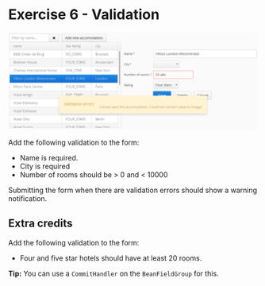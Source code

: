# Exercise 6 - Validation

![screenshot](exercise.png)

Add the following validation to the form:
* Name is required.
* City is required
* Number of rooms should be > 0 and < 10000

Submitting the form when there are validation errors should show a warning notification.

## Extra credits
Add the following validation to the form:
* Four and five star hotels should have at least 20 rooms.

**Tip:** You can use a `CommitHandler` on the `BeanFieldGroup` for this.
